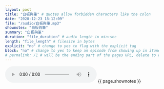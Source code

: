 ```yaml
---
layout: post
title: "白板與筆" # quotes allow forbidden characters like the colon
date: "2020-12-23 18:12:09"
file: "/audio/白板與筆.mp3"
shownotes: "白板與筆"
summary: "白板與筆"
duration: "file_duration" # audio length in min:sec
length: "file_length" # filesize in bytes
explicit: "no" # change to yes to flag with the explicit tag
block: "no" # change to yes to keep an episode from showing up in iTunes
# permalink: /1 # will be the ending part of the pages URL, delete to default to the title
---
```


<audio controls>
<source src="{{site.url}}{{site.baseurl}}{{ page.file }}" type="audio/x-mp3">
Your browser does not support the audio element.
</audio>
{{ page.shownotes }}
